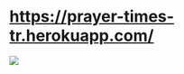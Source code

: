# https://prayer-times-tr.herokuapp.com/

![](https://cdn.pixabay.com/photo/2019/08/22/14/31/milky-way-4423689_1280.jpg)
